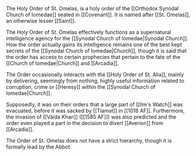 The Holy Order of St. Omelas, is a holy order of the [[Orthodox Synodal Church of Iomedae]] seated in [[Covenant]]. It is named after [[St. Omelas]], an otherwise lesser [[Saint]].

The Holy Order of St. Omelas effectively functions as a supernatural intelligence agency for the [[Synodal Church of Iomedae|Synodal Church]]. How the order actually gains its intelligence remains one of the best kept secrets of the [[Synodal Church of Iomedae|Church]], though it is said that the order has access to certain prophecies that pertain to the fate of the [[Church of Iomedae|Church]] and [[Arcadia]].

The Order occasionally interacts with the [[Holy Order of St. Alia]], mainly by delivering, seemingly from nothing, highly useful information related to corruption, crime or [[Heresy]] within the [[Synodal Church of Iomedae|Church]].

Supposedly, it was on their orders that a large part of [[Ilm's Watch]] was evacuated, before it was sacked by [[Tiamat]] in [[1018 AF]]. Furthermore, the invasion of [[Váida Khan]] ([[1585 AF]]) was also predicted and the order even played a part in the decision to divert [[Averion]] from [[Arcadia]].

The Order of St. Omelas does not have a strict hierarchy, though it is formally lead by the Abbot. 